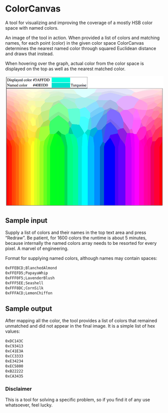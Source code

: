 # ColorCanvas

A tool for visualizing and improving the coverage of a mostly HSB color space
with named colors.

An image of the tool in action. When provided a list of colors and matching
names, for each point (color) in the given color space ColorCanvas determines
the nearest named color through squared Euclidean distance and draws that instead.

When hovering over the graph, actual color from the color space is displayed on
the top as well as the nearest matched color.

![ColorCanvas screenshot](screenshot.png?raw=true "ColorCanvas in action")

## Sample input

Supply a list of colors and their names in the top text area and press
“Redraw”. Be patient, for 1600 colors the runtime is about 5 minutes, because
internally the named colors array needs to be resorted for every pixel.
A marvel of engineering.

Format for supplying named colors, although names may contain spaces:
```
0xFFEBCD;BlanchedAlmond
0xFFEFD5;PapayaWhip
0xFFF0F5;LavenderBlush
0xFFF5EE;Seashell
0xFFF8DC;CornSilk
0xFFFACD;LemonChiffon
```

## Sample output

After mapping all the color, the tool provides a list of colors that remained
unmatched and did not appear in the final image. It is a simple list of hex
values:

```
0xDC143C
0xC93413
0xC41E3A
0xCC3333
0xE34234
0xEC5800
0xB22222
0xCA3435
```

### Disclaimer

This is a tool for solving a specific problem, so if you find it of any use
whatsoever, feel lucky.
